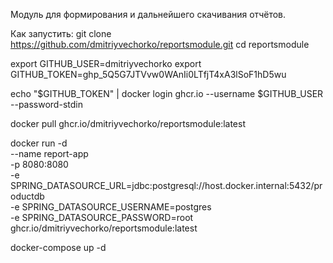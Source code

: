 Модуль для формирования и дальнейшего скачивания отчётов.

Как запустить:
git clone https://github.com/dmitriyvechorko/reportsmodule.git 
cd reportsmodule


export GITHUB_USER=dmitriyvechorko
export GITHUB_TOKEN=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

echo "$GITHUB_TOKEN" | docker login ghcr.io --username $GITHUB_USER --password-stdin

docker pull ghcr.io/dmitriyvechorko/reportsmodule:latest

docker run -d \
  --name report-app \
  -p 8080:8080 \
  -e SPRING_DATASOURCE_URL=jdbc:postgresql://host.docker.internal:5432/productdb \
  -e SPRING_DATASOURCE_USERNAME=postgres \
  -e SPRING_DATASOURCE_PASSWORD=root \
  ghcr.io/dmitriyvechorko/reportsmodule:latest

  docker-compose up -d
